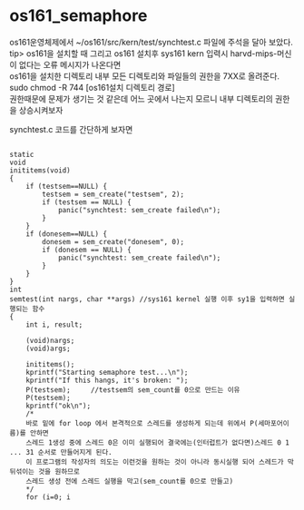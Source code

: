 # os161_semaphore

os161운영체제에서 ~/os161/src/kern/test/synchtest.c 파일에 주석을 달아 보았다.<br>
tip> os161을 설치할 때 그리고 os161 설치후 sys161 kern 입력시 harvd-mips-머신이 없다는 오류 메시지가 나온다면<br>
os161을 설치한 디렉토리 내부 모든 디렉토리와 파일들의 권한을 7XX로 올려준다.<br>
sudo chmod -R 744 [os161설치 디렉토리 경로]<br>
권한때문에 문제가 생기는 것 같은데 어느 곳에서 나는지 모르니 내부 디렉토리의 권한을 상승시켜보자<br>


synchtest.c 코드를 간단하게 보자면 
<pre><code>
static
void
inititems(void)
{
	if (testsem==NULL) {
		testsem = sem_create("testsem", 2);
		if (testsem == NULL) {
			panic("synchtest: sem_create failed\n");
		}
	}
	if (donesem==NULL) {
		donesem = sem_create("donesem", 0);
		if (donesem == NULL) {
			panic("synchtest: sem_create failed\n");
		}
	}
}
int
semtest(int nargs, char **args)	//sys161 kernel 실행 이후 sy1을 입력하면 실행되는 함수
{
	int i, result;

	(void)nargs;
	(void)args;

	inititems();
	kprintf("Starting semaphore test...\n");
	kprintf("If this hangs, it's broken: ");
	P(testsem);		//testsem의 sem_count를 0으로 만드는 이유
	P(testsem);
	kprintf("ok\n");
	/*
	바로 밑에 for loop 에서 본격적으로 스레드를 생성하게 되는데 위에서 P(세마포어이름)를 안하면
	스레드 1생성 중에 스레드 0은 이미 실행되어 결국에는(인터럽트가 없다면)스레드 0 1 ... 31 순서로 만들어지게 된다.
	이 프로그램의 작성자의 의도는 이런것을 원하는 것이 아니라 동시실행 되어 스레드가 막 뒤섞이는 것을 원하므로
	스레드 생성 전에 스레드 실행을 막고(sem_count를 0으로 만들고)
	*/
	for (i=0; i<NTHREADS; i++) {
		result = thread_fork("carsem", NULL, car, NULL, i);
		if (result) {
			panic("semtest: thread_fork failed: %s\n",
			      strerror(result));
		}
	}
	kprintf("make sem done\n");
	/*
	스레드를 미리 전부 다 생성해 놓고 밑에 있는 for loop 안에 V(carsem)을 하여 실행 하게 된다. 이때 대기중이던 스레드중
	1개가 실행된다.(OS 스케줄러에 따라서 실행된다. FIFO일 수도 있고 다른것일 수도 있고) 
	*/
	for (i=0; i<NTHREADS; i++) {
		V(carsem);
		P(cardone);
	}
	/*
	위에서 P 함수로 잠가 놓았으니 testsem의 sem_count를 원상 복구 시킨다.(위에 init 함수에 2로 되어있다.)
	*/
	/* so we can run it again */
	V(testsem);
	V(testsem);
		
	kprintf("Semaphore test done.\n");
	return 0;
}
</code></pre>
